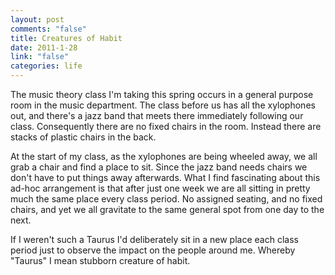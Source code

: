 ```yaml
--- 
layout: post
comments: "false"
title: Creatures of Habit
date: 2011-1-28
link: "false"
categories: life
---
```

The music theory class I'm taking this spring occurs in a general purpose room in the music department. The class before us has all the xylophones out, and there's a jazz band that meets there immediately following our class. Consequently there are no fixed chairs in the room. Instead there are stacks of plastic chairs in the back.

At the start of my class, as the xylophones are being wheeled away, we all grab a chair and find a place to sit. Since the jazz band needs chairs we don't have to put things away afterwards. What I find fascinating about this ad-hoc arrangement is that after just one week we are all sitting in pretty much the same place every class period. No assigned seating, and no fixed chairs, and yet we all gravitate to the same general spot from one day to the next.

If I weren't such a Taurus I'd deliberately sit in a new place each class period just to observe the impact on the people around me. Whereby "Taurus" I mean stubborn creature of habit.
